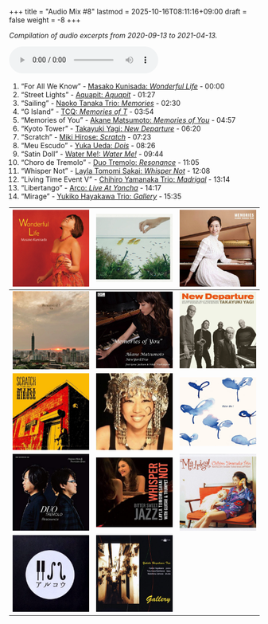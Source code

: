 +++
title = "Audio Mix #8"
lastmod = 2025-10-16T08:11:16+09:00
draft = false
weight = -8
+++

_Compilation of audio excerpts from 2020-09-13 to 2021-04-13._

<audio controls preload="metadata">
<source src="/audio/compilation-8.mp3" type="audio/mpeg">
This browser does not support the audio element.
</audio>

1.  “For All We Know” - [Masako Kunisada: _Wonderful Life_](https://www.jazzofjapan.com/p/masako-kunisada-wonderful-life) - 00:00
2.  “Street Lights” - [Aquapit: _Aquapit_](https://www.jazzofjapan.com/p/aquapit-aquapit) - 01:27
3.  “Sailing” - [Naoko Tanaka Trio: _Memories_](https://www.jazzofjapan.com/p/naoko-tanaka-trio-memories) - 02:30
4.  “G Island” - [TCQ: _Memories of T_](https://www.jazzofjapan.com/p/tcq-memories-of-t) - 03:54
5.  “Memories of You” - [Akane Matsumoto: _Memories of You_](https://www.jazzofjapan.com/p/akane-matsumoto-memories-of-you) - 04:57
6.  “Kyoto Tower” - [Takayuki Yagi: _New Departure_](https://www.jazzofjapan.com/p/takayuki-yagi-new-departure) - 06:20
7.  “Scratch” - [Miki Hirose: _Scratch_](https://www.jazzofjapan.com/p/miki-hirose-scratch) - 07:23
8.  “Meu Escudo” - [Yuka Ueda: _Dois_](https://www.jazzofjapan.com/p/yuka-ueda-dois) - 08:26
9.  “Satin Doll” - [Water Me!: _Water Me!_](https://www.jazzofjapan.com/p/water-me-water-me) - 09:44
10. “Choro de Tremolo” - [Duo Tremolo: _Resonance_](https://www.jazzofjapan.com/p/duo-tremolo-resonance) - 11:05
11. “Whisper Not” - [Layla Tomomi Sakai: _Whisper Not_](https://www.jazzofjapan.com/p/layla-tomomi-sakai-whisper-not) - 12:08
12. “Living Time Event V” - [Chihiro Yamanaka Trio: _Madrigal_](https://www.jazzofjapan.com/p/chihiro-yamanaka-trio-madrigal) - 13:14
13. “Libertango” - [Arco: _Live At Yoncha_](https://www.jazzofjapan.com/p/arco-live-at-yoncha) - 14:17
14. “Mirage” - [Yukiko Hayakawa Trio: _Gallery_](https://www.jazzofjapan.com/p/yukiko-hayakawa-trio-gallery) - 15:35

| ![](/images/masakokunisada-wonderful-460.jpeg) | ![](/images/aquapit-aquapit-460.jpeg)            | ![](/images/naokotanaka-memories-460.jpeg)      |
|------------------------------------------------|--------------------------------------------------|-------------------------------------------------|
| ![](/images/tcq-memoriesoft-460.jpeg)          | ![](/images/akanematsumoto-memories-460.jpeg)    | ![](/images/takayukiyagi-newdeparture-460.jpeg) |
| ![](/images/mikihirose-scratch-460.jpeg)       | ![](/images/yukaueda-dois-460.jpeg)              | ![](/images/waterme-waterme-460.jpeg)           |
| ![](/images/duo-tremolo-resonance-460.jpeg)    | ![](/images/layla-tomomi-sakai-whisper-460.jpeg) | ![](/images/chihiroyamanaka-madrigal-460.jpeg)  |
| ![](/images/arco-liveatyoncha-460.jpeg)        | ![](/images/yukiko-hayakawa-gallery-460.jpeg)    |                                                 |
